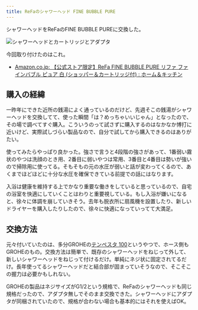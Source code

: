 ```yaml
---
title: ReFaのシャワーヘッド FINE BUBBLE PURE
---
```


シャワーヘッドをReFaのFINE BUBBLE PUREに交換した。

![](https://i.imgur.com/3NqRQW7h.jpg "シャワーヘッドとカートリッジとアダプタ")

今回取り付けたのはこれ。

- [Amazon.co.jp: 【公式ストア限定】ReFa FINE BUBBLE PURE リファ ファインバブル ピュア 白 (ショッパー＆カートリッジ付) : ホーム＆キッチン](https://www.amazon.co.jp/dp/B0BYHHDWW7?th=1)

## 購入の経緯

一昨年にできた近所の銭湯によく通っているのだけど、先週そこの銭湯がシャワーヘッドを交換してて、使った瞬間「は？めっちゃいいじゃん」となったので、その場で調べてすぐ購入。こういうのって試さずに購入するのはなかなか博打に近いけど、実際試しづらい製品なので、自分で試してから購入できるのはありがたい。

使ってみたらやっぱり良かった。強さで言うと4段階の強さがあって、1番弱い霧状のやつは洗顔のとき用、2番目に弱いやつは常用、3番目と4番目は勢いが強いので掃除用に使ってる。そもそもの元の水圧が弱いと話が変わってくるので、あくまでほどほどに十分な水圧を確保できている前提での話にはなります。

入浴は健康を維持する上でかなり重要な働きをしていると思っているので、自宅の浴室を快適にしていくことはわりと重要視している。もし入浴が嫌いになると、徐々に体調を崩していきそう。去年も脱衣所に扇風機を設置したり、新しいドライヤーを購入したりしたので、徐々に快適になっていってて大満足。

## 交換方法

元々付いていたのは、多分GROHEの[テンペスタ 100](https://www.amazon.co.jp/dp/B07FL729QM)というやつで、ホース側もGROHEのもの。交換方法は簡単で、既存のシャワーヘッドをねじって外して、新しいシャワーヘッドをねじって付けるだけ。単純にネジ状に固定されてるだけ。長年使ってるシャワーヘッドだと結合部が固まっていそうなので、そこそこの握力は必要かもしれない。

GROHEの製品はネジサイズがG1/2という規格で、ReFaのシャワーヘッドも同じ規格だったので、アダプタ無しでそのまま交換できた。シャワーヘッドにアダプタが同梱されていたので、規格が合わない場合も基本的にはそれを使えばOK。
